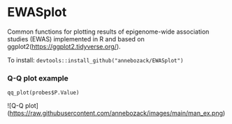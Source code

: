 # EWASplot

Common functions for plotting results of epigenome-wide association studies (EWAS) implemented in R and based on ggplot2(https://ggplot2.tidyverse.org/). 

To install:
    `devtools::install_github("annebozack/EWASplot")`

### Q-Q plot example
```
qq_plot(probes$P.Value)
```

![Q-Q plot]
(https://raw.githubusercontent.com/annebozack/images/main/man_ex.png)
